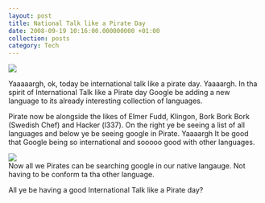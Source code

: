 ```yaml
---
layout: post
title: National Talk like a Pirate Day
date: 2008-09-19 10:16:00.000000000 +01:00
collection: posts
category: Tech
---
```


[![](http://farm4.static.flickr.com/3185/2870014018_2ab86e29df_o.png)](http://farm4.static.flickr.com/3185/2870014018_2ab86e29df_o.png)

Yaaaaargh, ok, today be international talk like a pirate day. Yaaaargh. In tha spirit of International Talk like a Pirate day Google be adding a new language to its already interesting collection of languages.

Pirate now be alongside the likes of Elmer Fudd, Klingon, Bork Bork Bork (Swedish Chef) and Hacker (l337). On the right ye be seeing a list of all languages and below ye be seeing google in Pirate. Yaaaargh It be good that Google being so international and sooooo good with other languages.

[![](http://farm4.static.flickr.com/3188/2869183649_603ccb524f_o.png)](http://farm4.static.flickr.com/3188/2869183649_603ccb524f_o.png)  
 Now all we Pirates can be searching google in our native langauge. Not having to be conform ta tha other language.

All ye be having a good International Talk like a Pirate day?
